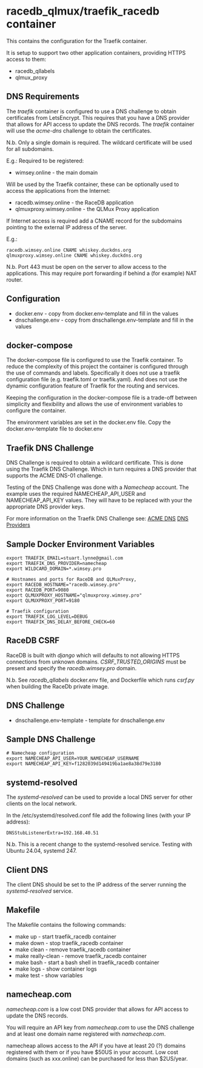 # racedb_qlmux/traefik_racedb container

This contains the configuration for the Traefik container.

It is setup to support two other application containers, providing HTTPS access to them:
- racedb_qllabels
- qlmux_proxy

## DNS Requirements
  
The *traefik* container is configured to use a DNS challenge to obtain certificates from LetsEncrypt. 
This requires that you have a DNS provider that allows for API access to update the DNS records.
The *traefik* container will use the *acme-dns* challenge to obtain the certificates. 

N.b. Only a single domain is required. The wildcard certificate will be used for all subdomains.

E.g.:
Required to be registered:
- wimsey.online - the main domain

Will be used by the Traefik container, these can be optionally used to access the applications
from the Internet:
- racedb.wimsey.online - the RaceDB application
- qlmuxproxy.wimsey.online - the QLMux Proxy application

If Internet access is required add a CNAME record for the subdomains pointing to the external IP address of the server.

E.g.:
```
racedb.wimsey.online CNAME whiskey.duckdns.org
qlmuxproxy.wimsey.online CNAME whiskey.duckdns.org
```

N.b. Port 443 must be open on the server to allow access to the applications. This may require port forwarding
if behind a (for example) NAT router.


## Configuration

- docker.env - copy from docker.env-template and fill in the values
- dnschallenge.env - copy from dnschallenge.env-template and fill in the values

## docker-compose

The docker-compose file is configured to use the Traefik container. To reduce the complexity of this
project the container is configured through the use of commands and labels. Specifically it does
not use a traefik configuration file (e.g. traefik.toml or traefik.yaml). And does not use the
dynamic configuration feature of Traefik for the routing and services.

Keeping the configuration in the docker-compose file is a trade-off between simplicity and flexibility 
and allows the use of environment variables to configure the container.

The environment variables are set in the docker.env file. Copy the docker.env-template file to docker.env

## Traefik DNS Challenge

DNS Challenge is required to obtain a wildcard certificate. This is done using the Traefik DNS Challenge.
Which in turn requires a DNS provider that supports the ACME DNS-01 challenge.

Testing of the DNS Challenge was done with a *Namecheap* account. 
The example uses the required NAMECHEAP\_API\_USER and NAMECHEAP\_API\_KEY values.
They will have to be replaced with your the appropriate DNS provider keys.

For more information on the Traefik DNS Challenge see:
[ACME DNS](https://doc.traefik.io/traefik/user-guides/docker-compose/acme-dns/)
[DNS Providers](https://doc.traefik.io/traefik/https/acme/#providers)



## Sample Docker Environment Variables
```
export TRAEFIK_EMAIL=stuart.lynne@gmail.com
export TRAEFIK_DNS_PROVIDER=namecheap
export WILDCARD_DOMAIN=*.wimsey.pro

# Hostnames and ports for RaceDB and QLMuxProxy, 
export RACEDB_HOSTNAME="racedb.wimsey.pro"
export RACEDB_PORT=9080
export QLMUXPROXY_HOSTNAME="qlmuxproxy.wimsey.pro"
export QLMUXPROXY_PORT=9180

# Traefik configuration
export TRAEFIK_LOG_LEVEL=DEBUG
export TRAEFIK_DNS_DELAY_BEFORE_CHECK=60
```

## RaceDB CSRF
RaceDB is built with *django* which will defaults to not allowing HTTPS connections
from unknown domains. *CSRF\_TRUSTED\_ORIGINS* must be present and specify the
*racedb.wimsey.pro* domain.

N.b. See *racedb_qllabels* docker.env file, and Dockerfile which runs *csrf.py* 
when building the RaceDb private image.


## DNS Challenge

- dnschallenge.env-template - template for dnschallenge.env

## Sample DNS Challenge

```
# Namecheap configuration
export NAMECHEAP_API_USER=YOUR_NAMECHEAP_USERNAME
export NAMECHEAP_API_KEY=f1282039d149419ba1ae8a38d79e3180
```

## systemd-resolved 
The *systemd-resolved* can be used to provide a local DNS server for other clients on the local network.

In the /etc/systemd/resolved.conf file add the following lines (with your IP address):
```
DNSStubListenerExtra=192.168.40.51
```
N.b. This is a recent change to the systemd-resolved service. Testing with Ubuntu 24.04, systemd 247.

## Client DNS
The client DNS should be set to the IP address of the server running the *systemd-resolved* service.


## Makefile

The Makefile contains the following commands:

- make up - start traefik\_racedb container
- make down - stop traefik\_racedb container
- make clean - remove traefik\_racedb container
- make really-clean - remove traefik\_racedb container 
- make bash - start a bash shell in traefik\_racedb container
- make logs - show container logs
- make test - show variables


## namecheap.com
*namecheap.com* is a low cost DNS provider that allows for API access to update the DNS records.

You will require an API key from *namecheap.com* to use the DNS challenge and at least one domain name
registered with *namecheap.com*.

namecheap allows access to the API if you have at least 20 (?) domains registered with them or if
you have $50US in your account. Low cost domains (such as xxx.online) can be purchased for less than $2US/year.

